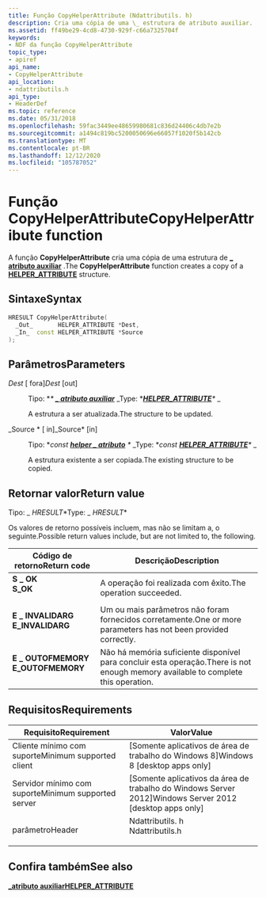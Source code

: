 ```yaml
---
title: Função CopyHelperAttribute (Ndattributils. h)
description: Cria uma cópia de uma \_ estrutura de atributo auxiliar.
ms.assetid: ff49be29-4cd8-4730-929f-c66a7325704f
keywords:
- NDF da função CopyHelperAttribute
topic_type:
- apiref
api_name:
- CopyHelperAttribute
api_location:
- ndattributils.h
api_type:
- HeaderDef
ms.topic: reference
ms.date: 05/31/2018
ms.openlocfilehash: 59fac3449ee48659980681c836d24406c4db7e2b
ms.sourcegitcommit: a1494c819bc5200050696e66057f1020f5b142cb
ms.translationtype: MT
ms.contentlocale: pt-BR
ms.lasthandoff: 12/12/2020
ms.locfileid: "105787052"
---
```

# <a name="copyhelperattribute-function"></a><span data-ttu-id="1db92-104">Função CopyHelperAttribute</span><span class="sxs-lookup"><span data-stu-id="1db92-104">CopyHelperAttribute function</span></span>

<span data-ttu-id="1db92-105">A função **CopyHelperAttribute** cria uma cópia de uma estrutura de [**\_ atributo auxiliar**](/windows/win32/api/ndattrib/ns-ndattrib-helper_attribute) .</span><span class="sxs-lookup"><span data-stu-id="1db92-105">The **CopyHelperAttribute** function creates a copy of a [**HELPER\_ATTRIBUTE**](/windows/win32/api/ndattrib/ns-ndattrib-helper_attribute) structure.</span></span>

## <a name="syntax"></a><span data-ttu-id="1db92-106">Sintaxe</span><span class="sxs-lookup"><span data-stu-id="1db92-106">Syntax</span></span>


```C++
HRESULT CopyHelperAttribute(
  _Out_       HELPER_ATTRIBUTE *Dest,
  _In_  const HELPER_ATTRIBUTE *Source
);
```



## <a name="parameters"></a><span data-ttu-id="1db92-107">Parâmetros</span><span class="sxs-lookup"><span data-stu-id="1db92-107">Parameters</span></span>

<dl> <dt>

<span data-ttu-id="1db92-108">*Dest* \[ fora\]</span><span class="sxs-lookup"><span data-stu-id="1db92-108">*Dest* \[out\]</span></span>
</dt> <dd>

<span data-ttu-id="1db92-109">Tipo: \**\* [**\_ atributo auxiliar**](/windows/win32/api/ndattrib/ns-ndattrib-helper_attribute)* _</span><span class="sxs-lookup"><span data-stu-id="1db92-109">Type: \**[**HELPER\_ATTRIBUTE**](/windows/win32/api/ndattrib/ns-ndattrib-helper_attribute)\** _</span></span>

<span data-ttu-id="1db92-110">A estrutura a ser atualizada.</span><span class="sxs-lookup"><span data-stu-id="1db92-110">The structure to be updated.</span></span>

</dd> <dt>

<span data-ttu-id="1db92-111">_Source \* \[ in\]</span><span class="sxs-lookup"><span data-stu-id="1db92-111">_Source\* \[in\]</span></span>
</dt> <dd>

<span data-ttu-id="1db92-112">Tipo: \**const [**helper \_ atributo**](/windows/win32/api/ndattrib/ns-ndattrib-helper_attribute) \** _</span><span class="sxs-lookup"><span data-stu-id="1db92-112">Type: \**const [**HELPER\_ATTRIBUTE**](/windows/win32/api/ndattrib/ns-ndattrib-helper_attribute)\** _</span></span>

<span data-ttu-id="1db92-113">A estrutura existente a ser copiada.</span><span class="sxs-lookup"><span data-stu-id="1db92-113">The existing structure to be copied.</span></span>

</dd> </dl>

## <a name="return-value"></a><span data-ttu-id="1db92-114">Retornar valor</span><span class="sxs-lookup"><span data-stu-id="1db92-114">Return value</span></span>

<span data-ttu-id="1db92-115">Tipo: _ *HRESULT*\*</span><span class="sxs-lookup"><span data-stu-id="1db92-115">Type: _ *HRESULT*\*</span></span>

<span data-ttu-id="1db92-116">Os valores de retorno possíveis incluem, mas não se limitam a, o seguinte.</span><span class="sxs-lookup"><span data-stu-id="1db92-116">Possible return values include, but are not limited to, the following.</span></span>



| <span data-ttu-id="1db92-117">Código de retorno</span><span class="sxs-lookup"><span data-stu-id="1db92-117">Return code</span></span>                                                                                   | <span data-ttu-id="1db92-118">Descrição</span><span class="sxs-lookup"><span data-stu-id="1db92-118">Description</span></span>                                                                 |
|-----------------------------------------------------------------------------------------------|-----------------------------------------------------------------------------|
| <dl> <span data-ttu-id="1db92-119"><dt>**S \_ OK**</dt></span><span class="sxs-lookup"><span data-stu-id="1db92-119"><dt>**S\_OK**</dt></span></span> </dl>          | <span data-ttu-id="1db92-120">A operação foi realizada com êxito.</span><span class="sxs-lookup"><span data-stu-id="1db92-120">The operation succeeded.</span></span><br/>                                         |
| <dl> <span data-ttu-id="1db92-121"><dt>**E \_ INVALIDARG**</dt></span><span class="sxs-lookup"><span data-stu-id="1db92-121"><dt>**E\_INVALIDARG**</dt></span></span> </dl>  | <span data-ttu-id="1db92-122">Um ou mais parâmetros não foram fornecidos corretamente.</span><span class="sxs-lookup"><span data-stu-id="1db92-122">One or more parameters has not been provided correctly.</span></span><br/>          |
| <dl> <span data-ttu-id="1db92-123"><dt>**E \_ OUTOFMEMORY**</dt></span><span class="sxs-lookup"><span data-stu-id="1db92-123"><dt>**E\_OUTOFMEMORY**</dt></span></span> </dl> | <span data-ttu-id="1db92-124">Não há memória suficiente disponível para concluir esta operação.</span><span class="sxs-lookup"><span data-stu-id="1db92-124">There is not enough memory available to complete this operation.</span></span><br/> |



 

## <a name="requirements"></a><span data-ttu-id="1db92-125">Requisitos</span><span class="sxs-lookup"><span data-stu-id="1db92-125">Requirements</span></span>



| <span data-ttu-id="1db92-126">Requisito</span><span class="sxs-lookup"><span data-stu-id="1db92-126">Requirement</span></span> | <span data-ttu-id="1db92-127">Valor</span><span class="sxs-lookup"><span data-stu-id="1db92-127">Value</span></span> |
|-------------------------------------|--------------------------------------------------------------------------------------------|
| <span data-ttu-id="1db92-128">Cliente mínimo com suporte</span><span class="sxs-lookup"><span data-stu-id="1db92-128">Minimum supported client</span></span><br/> | <span data-ttu-id="1db92-129">\[Somente aplicativos de área de trabalho do Windows 8\]</span><span class="sxs-lookup"><span data-stu-id="1db92-129">Windows 8 \[desktop apps only\]</span></span><br/>                                                 |
| <span data-ttu-id="1db92-130">Servidor mínimo com suporte</span><span class="sxs-lookup"><span data-stu-id="1db92-130">Minimum supported server</span></span><br/> | <span data-ttu-id="1db92-131">\[Somente aplicativos da área de trabalho do Windows Server 2012\]</span><span class="sxs-lookup"><span data-stu-id="1db92-131">Windows Server 2012 \[desktop apps only\]</span></span><br/>                                       |
| <span data-ttu-id="1db92-132">parâmetro</span><span class="sxs-lookup"><span data-stu-id="1db92-132">Header</span></span><br/>                   | <dl> <span data-ttu-id="1db92-133"><dt>Ndattributils. h</dt></span><span class="sxs-lookup"><span data-stu-id="1db92-133"><dt>Ndattributils.h</dt></span></span> </dl> |



## <a name="see-also"></a><span data-ttu-id="1db92-134">Confira também</span><span class="sxs-lookup"><span data-stu-id="1db92-134">See also</span></span>

<dl> <dt>

[<span data-ttu-id="1db92-135">**\_atributo auxiliar**</span><span class="sxs-lookup"><span data-stu-id="1db92-135">**HELPER\_ATTRIBUTE**</span></span>](/windows/win32/api/ndattrib/ns-ndattrib-helper_attribute)
</dt> </dl>

 

 






